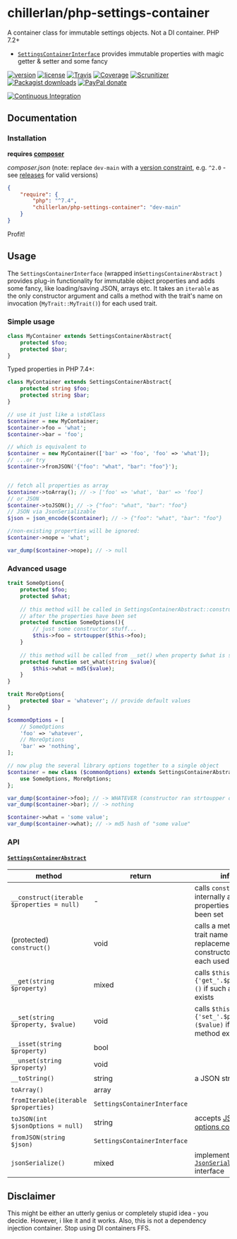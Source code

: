 # chillerlan/php-settings-container

A container class for immutable settings objects. Not a DI container. PHP 7.2+
- [`SettingsContainerInterface`](https://github.com/chillerlan/php-settings-container/blob/main/src/SettingsContainerInterface.php) provides immutable properties with magic getter & setter and some fancy

[![version][packagist-badge]][packagist]
[![license][license-badge]][license]
[![Travis][travis-badge]][travis]
[![Coverage][coverage-badge]][coverage]
[![Scrunitizer][scrutinizer-badge]][scrutinizer]
[![Packagist downloads][downloads-badge]][downloads]
[![PayPal donate][donate-badge]][donate]

[![Continuous Integration][gh-action-badge]][gh-action]

[packagist-badge]: https://img.shields.io/packagist/v/chillerlan/php-settings-container.svg?style=flat-square
[packagist]: https://packagist.org/packages/chillerlan/php-settings-container
[license-badge]: https://img.shields.io/github/license/chillerlan/php-settings-container.svg?style=flat-square
[license]: https://github.com/chillerlan/php-settings-container/blob/main/LICENSE
[travis-badge]: https://img.shields.io/travis/chillerlan/php-settings-container.svg?style=flat-square
[travis]: https://travis-ci.org/chillerlan/php-settings-container
[coverage-badge]: https://img.shields.io/codecov/c/github/chillerlan/php-settings-container.svg?style=flat-square
[coverage]: https://codecov.io/github/chillerlan/php-settings-container
[scrutinizer-badge]: https://img.shields.io/scrutinizer/g/chillerlan/php-settings-container.svg?style=flat-square
[scrutinizer]: https://scrutinizer-ci.com/g/chillerlan/php-settings-container
[downloads-badge]: https://img.shields.io/packagist/dt/chillerlan/php-settings-container.svg?style=flat-square
[downloads]: https://packagist.org/packages/chillerlan/php-settings-container/stats
[donate-badge]: https://img.shields.io/badge/donate-paypal-ff33aa.svg?style=flat-square
[donate]: https://www.paypal.com/cgi-bin/webscr?cmd=_s-xclick&hosted_button_id=WLYUNAT9ZTJZ4
[gh-action-badge]: https://github.com/chillerlan/php-settings-container/workflows/Continuous%20Integration/badge.svg
[gh-action]: https://github.com/chillerlan/php-settings-container/actions?query=workflow%3A%22Continuous+Integration%22

## Documentation

### Installation
**requires [composer](https://getcomposer.org)**

*composer.json* (note: replace `dev-main` with a [version constraint](https://getcomposer.org/doc/articles/versions.md#writing-version-constraints), e.g. `^2.0` - see [releases](https://github.com/chillerlan/php-settings-container/releases) for valid versions)
```json
{
	"require": {
		"php": "^7.4",
		"chillerlan/php-settings-container": "dev-main"
	}
}
```

Profit!

## Usage

The `SettingsContainerInterface` (wrapped in`SettingsContainerAbstract` ) provides plug-in functionality for immutable object properties and adds some fancy, like loading/saving JSON, arrays etc. 
It takes an `iterable` as the only constructor argument and calls a method with the trait's name on invocation (`MyTrait::MyTrait()`) for each used trait.

### Simple usage
```php
class MyContainer extends SettingsContainerAbstract{
	protected $foo;
	protected $bar;
}
```
Typed properties in PHP 7.4+:
```php
class MyContainer extends SettingsContainerAbstract{
	protected string $foo;
	protected string $bar;
}
```

```php
// use it just like a \stdClass
$container = new MyContainer;
$container->foo = 'what';
$container->bar = 'foo';

// which is equivalent to 
$container = new MyContainer(['bar' => 'foo', 'foo' => 'what']);
// ...or try
$container->fromJSON('{"foo": "what", "bar": "foo"}');


// fetch all properties as array
$container->toArray(); // -> ['foo' => 'what', 'bar' => 'foo']
// or JSON
$container->toJSON(); // -> {"foo": "what", "bar": "foo"}
// JSON via JsonSerializable
$json = json_encode($container); // -> {"foo": "what", "bar": "foo"}

//non-existing properties will be ignored:
$container->nope = 'what';

var_dump($container->nope); // -> null
```

### Advanced usage
```php
trait SomeOptions{
	protected $foo;
	protected $what;
	
	// this method will be called in SettingsContainerAbstract::construct()
	// after the properties have been set
	protected function SomeOptions(){
		// just some constructor stuff...
		$this->foo = strtoupper($this->foo);
	}
	
	// this method will be called from __set() when property $what is set
	protected function set_what(string $value){
		$this->what = md5($value);
	}
}

trait MoreOptions{
	protected $bar = 'whatever'; // provide default values
}
```

```php
$commonOptions = [
	// SomeOptions
	'foo' => 'whatever', 
	// MoreOptions
	'bar' => 'nothing',
];

// now plug the several library options together to a single object 
$container = new class ($commonOptions) extends SettingsContainerAbstract{
	use SomeOptions, MoreOptions;
};

var_dump($container->foo); // -> WHATEVER (constructor ran strtoupper on the value)
var_dump($container->bar); // -> nothing

$container->what = 'some value';
var_dump($container->what); // -> md5 hash of "some value"
```

### API

#### [`SettingsContainerAbstract`](https://github.com/chillerlan/php-settings-container/blob/main/src/SettingsContainerAbstract.php)

method | return  | info
-------- | ----  | -----------
`__construct(iterable $properties = null)` | - | calls `construct()` internally after the properties have been set
(protected) `construct()` | void | calls a method with trait name as replacement constructor for each used trait
`__get(string $property)` | mixed | calls `$this->{'get_'.$property}()` if such a method exists
`__set(string $property, $value)` | void | calls `$this->{'set_'.$property}($value)` if such a method exists
`__isset(string $property)` | bool | 
`__unset(string $property)` | void | 
`__toString()` | string | a JSON string
`toArray()` | array | 
`fromIterable(iterable $properties)` | `SettingsContainerInterface` | 
`toJSON(int $jsonOptions = null)` | string | accepts [JSON options constants](http://php.net/manual/json.constants.php)
`fromJSON(string $json)` | `SettingsContainerInterface` | 
`jsonSerialize()` | mixed | implements the [`JsonSerializable`](https://www.php.net/manual/en/jsonserializable.jsonserialize.php) interface

## Disclaimer
This might be either an utterly genius or completely stupid idea - you decide. However, i like it and it works.
Also, this is not a dependency injection container. Stop using DI containers FFS.
